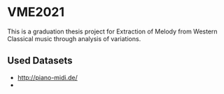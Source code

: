 # VME2021
This is a graduation thesis project for Extraction of Melody from Western Classical music through analysis of variations.


## Used Datasets

* http://piano-midi.de/
* 
